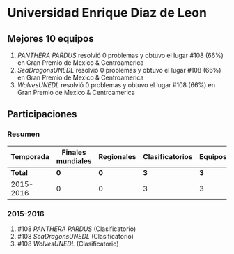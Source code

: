 # Universidad Enrique Diaz de Leon

## Mejores 10 equipos

1. _PANTHERA PARDUS_ resolvió 0 problemas y obtuvo el lugar #108 (66%) en Gran Premio de Mexico & Centroamerica
1. _SeaDragonsUNEDL_ resolvió 0 problemas y obtuvo el lugar #108 (66%) en Gran Premio de Mexico & Centroamerica
1. _WolvesUNEDL_ resolvió 0 problemas y obtuvo el lugar #108 (66%) en Gran Premio de Mexico & Centroamerica

## Participaciones

### Resumen

| Temporada | Finales mundiales | Regionales | Clasificatorios | Equipos |
| --- | --- | --- | --- | --- |
| **Total** | **0** | **0** | **3** | **3** |
| 2015-2016 | 0 | 0 | 3 | 3 |

### 2015-2016

1. #108 _PANTHERA PARDUS_ (Clasificatorio)
1. #108 _SeaDragonsUNEDL_ (Clasificatorio)
1. #108 _WolvesUNEDL_ (Clasificatorio)



